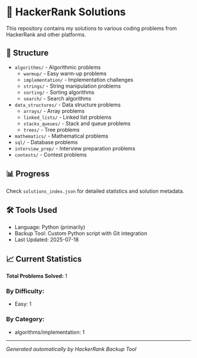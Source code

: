 # 🚀 HackerRank Solutions

This repository contains my solutions to various coding problems from HackerRank and other platforms.

## 📁 Structure

- `algorithms/` - Algorithmic problems
  - `warmup/` - Easy warm-up problems
  - `implementation/` - Implementation challenges
  - `strings/` - String manipulation problems
  - `sorting/` - Sorting algorithms
  - `search/` - Search algorithms
- `data_structures/` - Data structure problems
  - `arrays/` - Array problems
  - `linked_lists/` - Linked list problems
  - `stacks_queues/` - Stack and queue problems
  - `trees/` - Tree problems
- `mathematics/` - Mathematical problems
- `sql/` - Database problems
- `interview_prep/` - Interview preparation problems
- `contests/` - Contest problems

## 📊 Progress

Check `solutions_index.json` for detailed statistics and solution metadata.

## 🛠️ Tools Used

- Language: Python (primarily)
- Backup Tool: Custom Python script with Git integration
- Last Updated: 2025-07-18


## 📈 Current Statistics

**Total Problems Solved:** 1

### By Difficulty:
- Easy: 1

### By Category:
- algorithms/implementation: 1

---
*Generated automatically by HackerRank Backup Tool*
